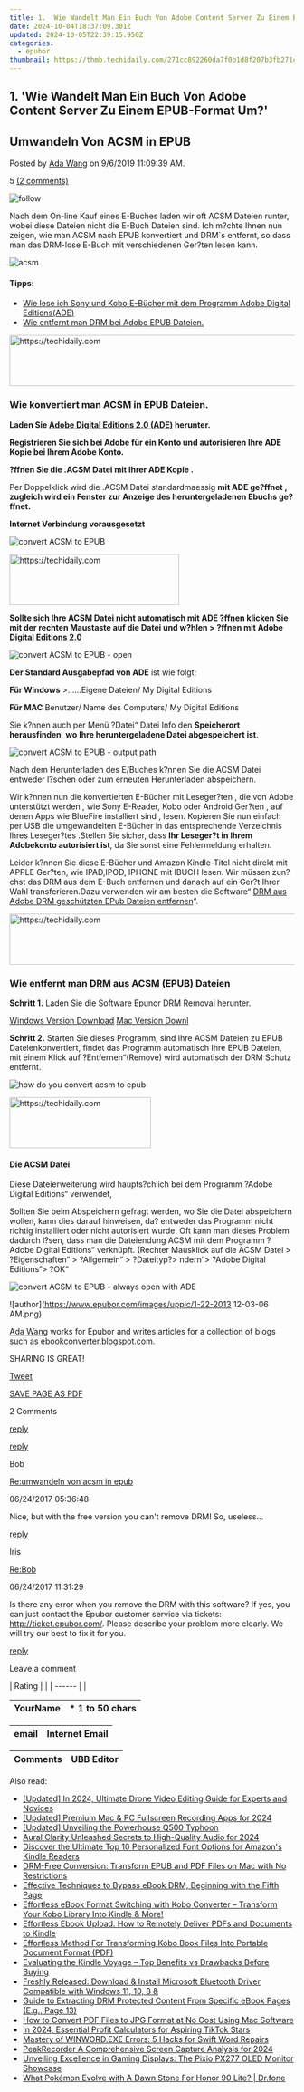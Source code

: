 ```yaml
---
title: 1. 'Wie Wandelt Man Ein Buch Von Adobe Content Server Zu Einem EPUB-Format Um?'
date: 2024-10-04T18:37:09.301Z
updated: 2024-10-05T22:39:15.950Z
categories:
  - epubor
thumbnail: https://thmb.techidaily.com/271cc892260da7f0b1d8f207b3fb271cd7c70ce8ff0fa954ebc9cead95a6f721.jpg
---
```


## 1. 'Wie Wandelt Man Ein Buch Von Adobe Content Server Zu Einem EPUB-Format Um?'

## Umwandeln Von ACSM in EPUB

Posted by [Ada Wang](https://plus.google.com/+AdaWang/posts) on 9/6/2019 11:09:39 AM.

5 [(2 comments)](http://www.epubor.com/#comment-area) 

![follow](http://www.epubor.com/images/follow.png)

Nach dem On-line Kauf eines E-Buches laden wir oft ACSM Dateien runter, wobei diese Dateien nicht die E-Buch Dateien sind. Ich m?chte Ihnen nun zeigen, wie man ACSM nach EPUB konvertiert und DRM\`s entfernt, so dass man das DRM-lose E-Buch mit verschiedenen Ger?ten lesen kann.

![acsm](https://www.epubor.com/images/remote/D4/1D/D41D8C_acsm.jpg)

#### Tipps: 

* [Wie lese ich Sony und Kobo E-Bücher mit dem Programm Adobe Digital Editions(ADE)](https://tools.techidaily.com/epubor/products/)
* [Wie entfernt man DRM bei Adobe EPUB Dateien.](https://tools.techidaily.com/epubor/products/)

<!-- affiliate ads begin -->
<a href="https://unicoeye.pxf.io/c/5597632/2134242/18498" target="_top" id="2134242">
  <img src="//a.impactradius-go.com/display-ad/18498-2134242" border="0" alt="https://techidaily.com" width="728" height="90"/>
</a>
<img height="0" width="0" src="https://unicoeye.pxf.io/i/5597632/2134242/18498" style="position:absolute;visibility:hidden;" border="0" />
<!-- affiliate ads end -->

### Wie konvertiert man ACSM in EPUB Dateien.

**Laden Sie [Adobe Digital Editions 2.0 (ADE)](http://www.adobe.com/products/digital-editions/download.html) herunter.**

**Registrieren Sie sich bei Adobe für ein Konto und autorisieren Ihre ADE Kopie bei Ihrem Adobe Konto.**

**?ffnen Sie die .ACSM Datei mit Ihrer ADE Kopie .**

Per Doppelklick wird die .ACSM Datei standardmaessig **mit ADE ge?ffnet , zugleich wird ein Fenster zur Anzeige des heruntergeladenen Ebuchs ge?ffnet.**

**Internet Verbindung vorausgesetzt**

![convert ACSM to EPUB](https://www.epubor.com/images/remote/D4/1D/D41D8C_convert_acsm_to_epub-downloading.png)

<!-- affiliate ads begin -->
<a href="https://aligracehair.sjv.io/c/5597632/2047346/19272" target="_top" id="2047346">
  <img src="//a.impactradius-go.com/display-ad/19272-2047346" border="0" alt="https://techidaily.com" width="300" height="90"/>
</a>
<img height="0" width="0" src="https://aligracehair.sjv.io/i/5597632/2047346/19272" style="position:absolute;visibility:hidden;" border="0" />
<!-- affiliate ads end -->

**Sollte sich Ihre ACSM Datei nicht automatisch mit ADE ?ffnen klicken Sie mit der rechten Maustaste auf die Datei und w?hlen > ?ffnen mit Adobe Digital Editions 2.0**

![convert ACSM to EPUB - open](https://www.epubor.com/images/remote/D4/1D/D41D8C_convert_acsm_to_epub-open_2012116155.png)

**Der Standard Ausgabepfad von ADE** ist wie folgt;

**Für Windows** \>……Eigene Dateien/ My Digital Editions

**Für MAC** Benutzer/ Name des Computers/ My Digital Editions

Sie k?nnen auch per Menü ?Datei“ Datei Info den **Speicherort herausfinden**, **wo Ihre heruntergeladene Datei abgespeichert ist**.

![convert ACSM to EPUB - output path](https://www.epubor.com/images/remote/D4/1D/D41D8C_convert_acsm_to_epub-file_path_2012116155.png)

Nach dem Herunterladen des E/Buches k?nnen Sie die ACSM Datei entweder l?schen oder zum erneuten Herunterladen abspeichern.

Wir k?nnen nun die konvertierten E-Bücher mit Leseger?ten , die von Adobe unterstützt werden , wie Sony E-Reader, Kobo oder Android Ger?ten , auf denen Apps wie BlueFire installiert sind , lesen. Kopieren Sie nun einfach per USB die umgewandelten E-Bücher in das entsprechende Verzeichnis Ihres Leseger?tes .Stellen Sie sicher, dass **Ihr Leseger?t in Ihrem Adobekonto autorisiert ist**, da Sie sonst eine Fehlermeldung erhalten.

Leider k?nnen Sie diese E-Bücher und Amazon Kindle-Titel nicht direkt mit APPLE Ger?ten, wie IPAD,IPOD, IPHONE mit IBUCH lesen. Wir müssen zun?chst das DRM aus dem E-Buch entfernen und danach auf ein Ger?t Ihrer Wahl transferieren.Dazu verwenden wir am besten die Software“ [DRM aus Adobe DRM geschützten EPub Dateien entfernen](https://tools.techidaily.com/epubor/products/)“.

<!-- affiliate ads begin -->
<a href="https://appsumo.8odi.net/c/5597632/2151892/7443" target="_top" id="2151892">
  <img src="//a.impactradius-go.com/display-ad/7443-2151892" border="0" alt="https://techidaily.com" width="600" height="90"/>
</a>
<img height="0" width="0" src="https://appsumo.8odi.net/i/5597632/2151892/7443" style="position:absolute;visibility:hidden;" border="0" />
<!-- affiliate ads end -->

### Wie entfernt man DRM aus ACSM (EPUB) Dateien

**Schritt 1\.** Laden Sie die Software Epunor DRM Removal herunter.

[Windows Version Download](http://download.epubor.com/epub%5Fdrm%5Fremoval.exe) [Mac Version Downl](http://download.epubor.com/macepubdrmremoval.zip)

**Schritt 2\.**  Starten Sie dieses Programm, sind Ihre ACSM Dateien zu EPUB Dateienkonvertiert, findet das Programm automatisch Ihre EPUB Dateien, mit einem Klick auf ?Entfernen“(Remove) wird automatisch der DRM Schutz entfernt.

![how do you convert acsm to epub](https://www.epubor.com/images/remote/D4/1D/D41D8C_D41D8C_convert-acsm-to-epub.jpg)

<!-- affiliate ads begin -->
<a href="https://bluettius.sjv.io/c/5597632/2139108/17108" target="_top" id="2139108">
  <img src="//a.impactradius-go.com/display-ad/17108-2139108" border="0" alt="https://techidaily.com" width="250" height="90"/>
</a>
<img height="0" width="0" src="https://bluettius.sjv.io/i/5597632/2139108/17108" style="position:absolute;visibility:hidden;" border="0" />
<!-- affiliate ads end -->

#### **Die ACSM Datei**

Diese Dateierweiterung wird haupts?chlich bei dem Programm ?Adobe Digital Editions“ verwendet,

Sollten Sie beim Abspeichern gefragt werden, wo Sie die Datei abspeichern wollen, kann dies darauf hinweisen, da? entweder das Programm nicht richtig installiert oder nicht autorisiert wurde. Oft kann man dieses Problem dadurch l?sen, dass man die Dateiendung ACSM mit dem Programm ?Adobe Digital Editions“ verknüpft. (Rechter Mausklick auf die ACSM Datei > ?Eigenschaften“ > ?Allgemein“ > ?Dateityp?> ndern“> ?Adobe Digital Editions“> ?OK“

![convert ACSM to EPUB - always open with ADE](https://www.epubor.com/images/remote/D4/1D/D41D8C_convert_acsm_to_epub-always_open_with_ade_2012116166.png)

![author](https://www.epubor.com/images/uppic/1-22-2013 12-03-06 AM.png)

[Ada Wang](https://plus.google.com/+AdaWang/posts) works for Epubor and writes articles for a collection of blogs such as ebookconverter.blogspot.com.

SHARING IS GREAT!

[Tweet](https://twitter.com/share) 

[SAVE PAGE AS PDF](https://tools.techidaily.com/epubor/products/) 

2 Comments

[reply](https://tools.techidaily.com/epubor/products/) 

[reply](https://tools.techidaily.com/epubor/products/) 

Bob

[Re:umwandeln von acsm in epub](https://tools.techidaily.com/epubor/products/)

06/24/2017 05:36:48

Nice, but with the free version you can't remove DRM! So, useless...  

[reply](https://tools.techidaily.com/epubor/products/) 

Iris

[Re:Bob](https://tools.techidaily.com/epubor/products/)

06/24/2017 11:31:29

Is there any error when you remove the DRM with this software? If yes, you can just contact the Epubor customer service via tickets: http://ticket.epubor.com/. Please describe your problem more clearly. We will try our best to fix it for you.  

[reply](https://tools.techidaily.com/epubor/products/) 

Leave a comment

| Rating |  |
| ------ |  |

| YourName | \*  1 to 50 chars |
| -------- | ----------------- |

| email | Internet Email |
| ----- | -------------- |

| Comments | UBB Editor |
| -------- | ---------- |

<ins class="adsbygoogle"
     style="display:block"
     data-ad-format="autorelaxed"
     data-ad-client="ca-pub-7571918770474297"
     data-ad-slot="1223367746"></ins>

<ins class="adsbygoogle"
     style="display:block"
     data-ad-client="ca-pub-7571918770474297"
     data-ad-slot="8358498916"
     data-ad-format="auto"
     data-full-width-responsive="true"></ins>

<span class="atpl-alsoreadstyle">Also read:</span>
<div><ul>
<li><a href="https://fox-cloud.techidaily.com/updated-in-2024-ultimate-drone-video-editing-guide-for-experts-and-novices/"><u>[Updated] In 2024, Ultimate Drone Video Editing Guide for Experts and Novices</u></a></li>
<li><a href="https://screen-mirroring-recording.techidaily.com/updated-premium-mac-and-pc-fullscreen-recording-apps-for-2024/"><u>[Updated] Premium Mac & PC Fullscreen Recording Apps for 2024</u></a></li>
<li><a href="https://some-approaches.techidaily.com/updated-unveiling-the-powerhouse-q500-typhoon/"><u>[Updated] Unveiling the Powerhouse Q500 Typhoon</u></a></li>
<li><a href="https://youtube-videos.techidaily.com/aural-clarity-unleashed-secrets-to-high-quality-audio-for-2024/"><u>Aural Clarity Unleashed Secrets to High-Quality Audio for 2024</u></a></li>
<li><a href="https://discover-awesome.techidaily.com/discover-the-ultimate-top-10-personalized-font-options-for-amazons-kindle-readers/"><u>Discover the Ultimate Top 10 Personalized Font Options for Amazon's Kindle Readers</u></a></li>
<li><a href="https://discover-awesome.techidaily.com/drm-free-conversion-transform-epub-and-pdf-files-on-mac-with-no-restrictions/"><u>DRM-Free Conversion: Transform EPUB and PDF Files on Mac with No Restrictions</u></a></li>
<li><a href="https://discover-awesome.techidaily.com/effective-techniques-to-bypass-ebook-drm-beginning-with-the-fifth-page/"><u>Effective Techniques to Bypass eBook DRM, Beginning with the Fifth Page</u></a></li>
<li><a href="https://discover-awesome.techidaily.com/effortless-ebook-format-switching-with-kobo-converter-transform-your-kobo-library-into-kindle-and-more/"><u>Effortless eBook Format Switching with Kobo Converter – Transform Your Kobo Library Into Kindle & More!</u></a></li>
<li><a href="https://discover-awesome.techidaily.com/effortless-ebook-upload-how-to-remotely-deliver-pdfs-and-documents-to-kindle/"><u>Effortless Ebook Upload: How to Remotely Deliver PDFs and Documents to Kindle</u></a></li>
<li><a href="https://discover-awesome.techidaily.com/effortless-method-for-transforming-kobo-book-files-into-portable-document-format-pdf/"><u>Effortless Method For Transforming Kobo Book Files Into Portable Document Format (PDF)</u></a></li>
<li><a href="https://discover-awesome.techidaily.com/evaluating-the-kindle-voyage-top-benefits-vs-drawbacks-before-buying/"><u>Evaluating the Kindle Voyage – Top Benefits vs Drawbacks Before Buying</u></a></li>
<li><a href="https://win-amazing.techidaily.com/freshly-released-download-and-install-microsoft-bluetooth-driver-compatible-with-windows-11-10-8-and/"><u>Freshly Released: Download & Install Microsoft Bluetooth Driver Compatible with Windows 11, 10, 8 &</u></a></li>
<li><a href="https://discover-awesome.techidaily.com/guide-to-extracting-drm-protected-content-from-specific-ebook-pages-eg-page-13/"><u>Guide to Extracting DRM Protected Content From Specific eBook Pages (E.g., Page 13)</u></a></li>
<li><a href="https://discover-awesome.techidaily.com/how-to-convert-pdf-files-to-jpg-format-at-no-cost-using-mac-software/"><u>How to Convert PDF Files to JPG Format at No Cost Using Mac Software</u></a></li>
<li><a href="https://tiktok-clips.techidaily.com/in-2024-essential-profit-calculators-for-aspiring-tiktok-stars/"><u>In 2024, Essential Profit Calculators for Aspiring TikTok Stars</u></a></li>
<li><a href="https://win-able.techidaily.com/mastery-of-winwordexe-errors-5-hacks-for-swift-word-repairs/"><u>Mastery of WINWORD.EXE Errors: 5 Hacks for Swift Word Repairs</u></a></li>
<li><a href="https://screen-capture.techidaily.com/peakrecorder-a-comprehensive-screen-capture-analysis-for-2024/"><u>PeakRecorder A Comprehensive Screen Capture Analysis for 2024</u></a></li>
<li><a href="https://hardware-tips.techidaily.com/unveiling-excellence-in-gaming-displays-the-pixio-px277-oled-monitor-showcase/"><u>Unveiling Excellence in Gaming Displays: The Pixio PX277 OLED Monitor Showcase</u></a></li>
<li><a href="https://pokemon-go-android.techidaily.com/what-pokemon-evolve-with-a-dawn-stone-for-honor-90-lite-drfone-by-drfone-virtual-android/"><u>What Pokémon Evolve with A Dawn Stone For Honor 90 Lite? | Dr.fone</u></a></li>
</ul></div>

